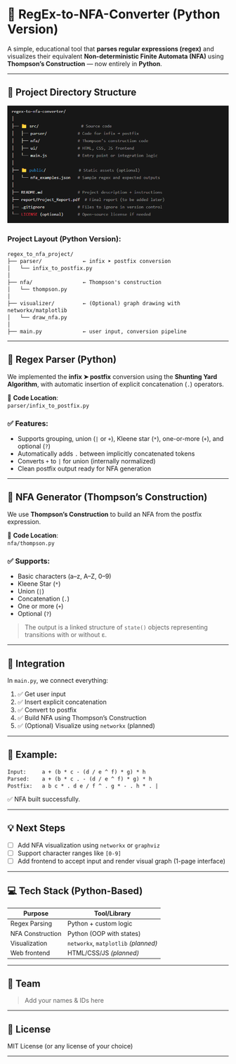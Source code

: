 # 🎯 RegEx-to-NFA-Converter (Python Version)

A simple, educational tool that **parses regular expressions (regex)** and visualizes their equivalent **Non-deterministic Finite Automata (NFA)** using **Thompson’s Construction** — now entirely in **Python**.

---

## 📁 Project Directory Structure

![Project Folder Structure](./image.png)

### Project Layout (Python Version):
```
regex_to_nfa_project/
├── parser/             ← infix ➤ postfix conversion
│   └── infix_to_postfix.py
│
├── nfa/                ← Thompson's construction
│   └── thompson.py
│
├── visualizer/         ← (Optional) graph drawing with networkx/matplotlib
│   └── draw_nfa.py
│
├── main.py             ← user input, conversion pipeline
```

---

## 🧠 Regex Parser (Python)

We implemented the **infix ➤ postfix** conversion using the **Shunting Yard Algorithm**, with automatic insertion of explicit concatenation (`.`) operators.

📄 **Code Location**:  
`parser/infix_to_postfix.py`

### ✅ Features:
- Supports grouping, union (`|` or `+`), Kleene star (`*`), one-or-more (`+`), and optional (`?`)
- Automatically adds `.` between implicitly concatenated tokens
- Converts `+` to `|` for union (internally normalized)
- Clean postfix output ready for NFA generation

---

## 🔧 NFA Generator (Thompson’s Construction)

We use **Thompson’s Construction** to build an NFA from the postfix expression.

📄 **Code Location**:  
`nfa/thompson.py`

### ✅ Supports:
- Basic characters (a–z, A–Z, 0–9)
- Kleene Star (`*`)
- Union (`|`)
- Concatenation (`.`)
- One or more (`+`)
- Optional (`?`)

> The output is a linked structure of `state()` objects representing transitions with or without ε.

---

## 🔁 Integration

In `main.py`, we connect everything:

1. ✅ Get user input
2. ✅ Insert explicit concatenation
3. ✅ Convert to postfix
4. ✅ Build NFA using Thompson’s Construction
5. ✅ (Optional) Visualize using `networkx` (planned)

---

## 🧪 Example:

```text
Input:     a + (b * c - (d / e ^ f) * g) * h
Parsed:    a + (b * c . - (d / e ^ f) * g) * h
Postfix:   a b c * . d e / f ^ . g * - . h * . |
```

✅ NFA built successfully.

---

## 💡 Next Steps

- [ ] Add NFA visualization using `networkx` or `graphviz`
- [ ] Support character ranges like `[0-9]`
- [ ] Add frontend to accept input and render visual graph (1-page interface)

---

## 💻 Tech Stack (Python-Based)

| Purpose           | Tool/Library              |
|------------------|---------------------------|
| Regex Parsing     | Python + custom logic     |
| NFA Construction  | Python (OOP with states)  |
| Visualization     | `networkx`, `matplotlib` *(planned)* |
| Web frontend      | HTML/CSS/JS *(planned)*   |

---

## 👥 Team

> Add your names & IDs here

---

## 📜 License

MIT License (or any license of your choice)

---
